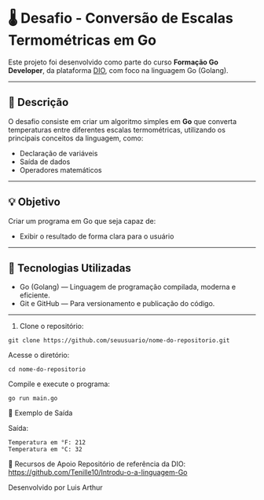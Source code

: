 # 🌡️ Desafio - Conversão de Escalas Termométricas em Go

Este projeto foi desenvolvido como parte do curso **Formação Go Developer**, da plataforma [DIO](https://www.dio.me/), com foco na linguagem Go (Golang).

---

## 📌 Descrição

O desafio consiste em criar um algoritmo simples em **Go** que converta temperaturas entre diferentes escalas termométricas, utilizando os principais conceitos da linguagem, como:

- Declaração de variáveis
- Saída de dados
- Operadores matemáticos

---

## 💡 Objetivo

Criar um programa em Go que seja capaz de:
- Exibir o resultado de forma clara para o usuário

---

## 🚀 Tecnologias Utilizadas

- Go (Golang) — Linguagem de programação compilada, moderna e eficiente.
- Git e GitHub — Para versionamento e publicação do código.

---

1. Clone o repositório:
```
git clone https://github.com/seuusuario/nome-do-repositorio.git
```
Acesse o diretório:

```
cd nome-do-repositorio
```
Compile e execute o programa:

```
go run main.go
```
🧪 Exemplo de Saída

Saída:
```
Temperatura em °F: 212
Temperatura em °C: 32
```

📖 Recursos de Apoio
Repositório de referência da DIO:
https://github.com/Tenille10/Introdu-o-a-linguagem-Go

Desenvolvido por Luis Arthur
